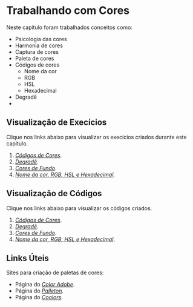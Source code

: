 # Trabalhando com Cores
Neste capítulo foram trabalhados conceitos como:
- Psicologia das cores
- Harmonia de cores
- Captura de cores
- Paleta de cores
- Códigos de cores
  - Nome da cor
  - RGB
  - HSL
  - Hexadecimal
- Degradê
- 

## Visualização de Execícios
Clique nos links abaixo para visualizar os execícios criados durante este capítulo.
1. *[Códigos de Cores](https://efranca88.github.io/html-css/exercicios/ex016/cor01.html)*.
2. *[Degradê](https://efranca88.github.io/html-css/exercicios/ex016/cor02.html)*.
3. *[Cores de Fundo](https://efranca88.github.io/html-css/exercicios/ex016/cor03.html)*.
4. *[Nome da cor, RGB, HSL e Hexadecimal](https://efranca88.github.io/html-css/exercicios/ex016/cor04.html)*.

## Visualização de Códigos
Clique nos links abaixo para visualizar os códigos criados.
1. *[Códigos de Cores](https://github.com/EFranca88/html-css/blob/main/exercicios/ex016/cor01.html)*.
2. *[Degradê](https://github.com/EFranca88/html-css/blob/main/exercicios/ex016/cor02.html)*.
3. *[Cores de Fundo](https://github.com/EFranca88/html-css/blob/main/exercicios/ex016/cor03.html)*.
4. *[Nome da cor, RGB, HSL e Hexadecimal](https://github.com/EFranca88/html-css/blob/main/exercicios/ex016/cor04.html)*.

## Links Úteis
Sites para criação de paletas de cores:
- Página do *[Color Adobe](https://color.adobe.com/pt/create/color-wheel)*.
- Página do *[Palleton](https://paletton.com/#uid=1000u0kllllaFw0g0qFqFg0w0aF)*.
- Página do *[Coolors](https://coolors.co/6b2737-e08e45-f8f4a6-bdf7b7-3943b7)*.